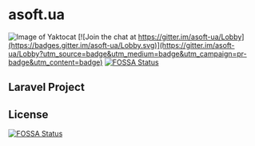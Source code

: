 # asoft.ua
![Image of Yaktocat](https://travis-ci.com/BohdanRyba/asoft.ua.svg?branch=develop)
[![Join the chat at https://gitter.im/asoft-ua/Lobby](https://badges.gitter.im/asoft-ua/Lobby.svg)](https://gitter.im/asoft-ua/Lobby?utm_source=badge&utm_medium=badge&utm_campaign=pr-badge&utm_content=badge)
[![FOSSA Status](https://app.fossa.io/api/projects/git%2Bgithub.com%2FBohdanRyba%2Fasoft.ua.svg?type=shield)](https://app.fossa.io/projects/git%2Bgithub.com%2FBohdanRyba%2Fasoft.ua?ref=badge_shield)

## Laravel Project



## License
[![FOSSA Status](https://app.fossa.io/api/projects/git%2Bgithub.com%2FBohdanRyba%2Fasoft.ua.svg?type=large)](https://app.fossa.io/projects/git%2Bgithub.com%2FBohdanRyba%2Fasoft.ua?ref=badge_large)
